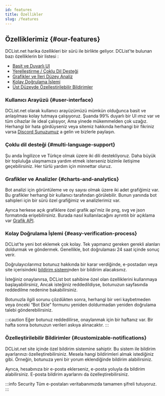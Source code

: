 ```yaml
---
id: features
title: Özellikler
slug: /features
---
```


## Özelliklerimiz {#our-features}

DCList.net harika özellikleri bir sürü ile birlikte geliyor. DCList'te bulunan bazı özelliklerin bir listesi :

- [Basit ve Duyarlı UI](#user-interface)
- [Yerelleştirme / Çoklu Dil Desteği](#multi-language-support)
- [Grafikler ve İleri Düzey Analiz](#charts-and-analytics)
- [Kolay Doğrulama İşlemi](#easy-verification-process)
- [Üst Düzeyde Özelleştirilebilir Bildirimler](#customizable-notifications)

### Kullanıcı Arayüzü {#user-interface}

DCList.net olarak kullanıcı arayüzümüzü mümkün olduğunca basit ve anlaşılması kolay tutmaya çalışıyoruz. Şuanda 99% duyarlı bir UI ımız var ve tüm cihazlar ile ideal çalışıyor, Ama yinede mükemmelden çok uzağız. Herhangi bir hata gördüyseniz veya sitemiz hakkında herhangi bir fikriniz varsa [Discord Sunuzumuz](https://discord.gg/e3dQep6gs8) a gelin ve bizlerle paylaşın.

### Çoklu dil desteği {#multi-language-support}

Şu anda İngilizce ve Türkçe olmak üzere iki dili destekliyoruz. Daha büyük bir topluluğa ulaşmamıza yardım etmek isterseniz bizimle iletişime geçebilirsiniz. Her türlü yardım için minnettar oluruz.

### Grafikler ve Analizler {#charts-and-analytics}

Bot analizi için görüntüleme ve oy sayısı olmak üzere iki adet grafiğimiz var. Bu grafikler herhangi bir kullanıcı tarafından görülebilir. Bunun yanında bot sahipleri için bir sürü özel grafiğimiz ve analizlerimiz var.

Ayrıca herkese açık grafiklere özel grafik api'miz ile png, svg ve json formatında erişebilirsiniz. Burada nasıl kullanılacağını ayrıntılı bir açıklama var [Grafik API](https://google.com).

### Kolay Doğrulama İşlemi {#easy-verification-process}

DCList'te yeni bot eklemek çok kolay. Tek yapmanız gereken gerekli alanları doldurmak ve göndermek. Genellikle, bot doğrulaması 24 saat içinde sonuç verir.

Doğrulayıcılarımız botunuz hakkında bir karar verdiğinde, e-postadan veya site içerisindeki [bildirim sistemi](#customizable-notifications)nden bir bildirim alacaksınız.

İsteğiniz onaylanırsa, DCList bot sahibine özel olan özelliklerini kullanmaya başlayabilirsiniz, Ancak isteğiniz reddedildiyse, botunuzun sayfasında reddedilme nedenine bakabilirsiniz.

Botunuzla ilgili sorunu çözdükten sonra, herhangi bir veri kaybetmeden veya önceki “Bot Ekle” formunu yeniden doldurmadan yeniden doğrulama talebi gönderebilirsiniz.

:::caution Eğer botunuz reddedilirse, onaylanmak için bir haftanız var. Bir hafta sonra botunuzun verileri askıya alınacaktır. :::


### Özelleştirilebilir Bildirimler {#customizable-notifications}

DCList.net site içinde özel bildirim sistemine sahiptir. Bu sistem ile bildirim ayarlarınızı özelleştirebilirsiniz. Mesela hangi bildirimleri almak istediğiniz gibi. Örneğin, botunuza yeni bir yorum eklendiğinde bildirim alabilirsiniz.

Ayrıca, hesabınıza bir e-posta eklerseniz, e-posta yoluyla da bildirim alabilirsiniz. E-posta bildirim ayarlarını da özelleştirebilirsiniz.

:::info Security Tüm e-postaları veritabanımızda tamamen şifreli tutuyoruz. ::: 
